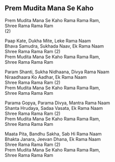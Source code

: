 ## Prem Mudita Mana Se Kaho


Prem Mudita Mana Se Kaho Rama Rama Ram,  
Shree Rama Rama Ram  
(2)

Paap Kate, Dukha Mite, Leke Rama Naam  
Bhava Samudra, Sukhada Naav, Ek Rama Naam  
Shree Rama Rama Ram (2)  
Prem Mudita Mana Se Kaho Rama Rama Ram,  
Shree Rama Rama Ram

Param Shanti, Sukha Nidhaana, Divya Rama Naam  
Niraadhaara Ko Aadhar, Ek Rama Naam  
Shree Rama Rama Ram (2)  
Prem Mudita Mana Se Kaho Rama Rama Ram,  
Shree Rama Rama Ram

Parama Gopya, Parama Divya, Mantra Rama Naam  
Shanta Hrudaya, Sadaa Vasata, Ek Rama Naam  
Shree Rama Rama Ram (2)  
Prem Mudita Mana Se Kaho Rama Rama Ram,  
Shree Rama Rama Ram

Maata Pita, Bandhu Sakha, Sab Hi Rama Naam  
Bhakta Janara, Jeevan Dhana, Ek Rama Naam  
Shree Rama Rama Ram (2)  
Prem Mudita Mana Se Kaho Rama Rama Ram,  
Shree Rama Rama Ram

